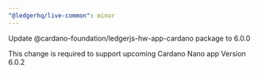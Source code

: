 ```yaml
---
"@ledgerhq/live-common": minor
---
```


Update @cardano-foundation/ledgerjs-hw-app-cardano package to 6.0.0

This change is required to support upcoming Cardano Nano app Version 6.0.2
